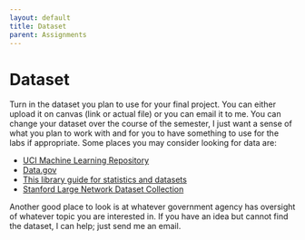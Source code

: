 ```yaml
---
layout: default
title: Dataset
parent: Assignments
---
```

# Dataset
Turn in the dataset you plan to use for your final project. You can either upload it on canvas (link or actual file) or you can email it to me. You can change your dataset over the course of the semester, I just want a sense of what you plan to work with and for you to have something to use for the labs if appropriate. Some places you may consider looking for data are:
- [UCI Machine Learning Repository](https://archive.ics.uci.edu/ml/index.php)
- [Data.gov](data.gov)
- [This library guide for statistics and datasets](https://guides.lib.umich.edu/govstatistics)
- [Stanford Large Network Dataset Collection](https://snap.stanford.edu/data/)

Another good place to look is at whatever government agency has oversight of whatever topic you are interested in. If you have an idea but cannot find the dataset, I can help; just send me an email.
